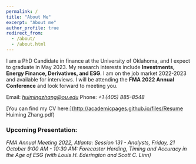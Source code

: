 ```yaml
---
permalink: /
title: "About Me"
excerpt: "About me"
author_profile: true
redirect_from: 
  - /about/
  - /about.html
---
```


I am a PhD Candidate in finance at the University of Oklahoma, and I expect to graduate in May 2023. My research interests include **Investments, Energy Finance, Derivatives, and ESG**. I am on the job market 2022-2023 and available for interviews. I will be attending the **FMA 2022 Annual Conference** and look forward to meeting you.

Email: *huimingzhang@ou.edu* 
Phone: *+1 (405) 885-8548*

[You can find my CV here:](http://academicpages.github.io/files/Resume Huiming Zhang.pdf)

### Upcoming Presentation:
*FMA Annual Meeting 2022, Atlanta: Session 131 - Analysts, Friday, 21 October 9:00 AM - 10:30 AM: Forecaster Herding, Timing and Accuracy in the Age of ESG (with Louis H. Ederington and Scott C. Linn)*

